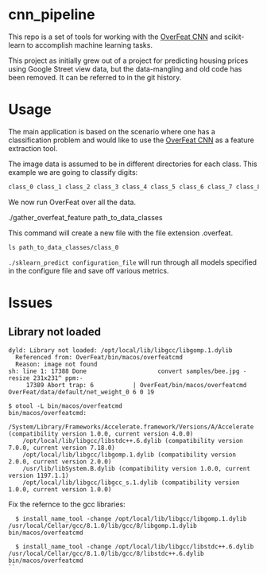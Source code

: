# cnn_pipeline
This repo is a set of tools for working with the [OverFeat CNN](https://github.com/sermanet/OverFeat) and scikit-learn to accomplish machine learning tasks. 

This project as initially grew out of a project for predicting housing prices using Google Street view data, but the data-mangling and old code has been removed. It can be referred to in the git history.

# Usage
The main application is based on the scenario where one has a classification problem and would like to use the [OverFeat CNN](https://github.com/sermanet/OverFeat) as a feature extraction tool. 

The image data is assumed to be in different directories for each class. This example we are going to classify digits:

``` bash
class_0 class_1 class_2 class_3 class_4 class_5 class_6 class_7 class_8 class_9
```

We now run OverFeat over all the data.

./gather_overfeat_feature path_to_data_classes 

This command will create a new file with the file extension .overfeat. 

```
ls path_to_data_classes/class_0 
```

```./sklearn_predict configuration_file``` will run through all models specified in the configure file and save off various metrics.


# Issues

## Library not loaded
```
dyld: Library not loaded: /opt/local/lib/libgcc/libgomp.1.dylib
  Referenced from: OverFeat/bin/macos/overfeatcmd
  Reason: image not found
sh: line 1: 17388 Done                    convert samples/bee.jpg -resize 231x231^ ppm:-
     17389 Abort trap: 6           | OverFeat/bin/macos/overfeatcmd OverFeat/data/default/net_weight_0 6 0 19 
```
     
```
$ otool -L bin/macos/overfeatcmd
bin/macos/overfeatcmd:
	/System/Library/Frameworks/Accelerate.framework/Versions/A/Accelerate (compatibility version 1.0.0, current version 4.0.0)
	/opt/local/lib/libgcc/libstdc++.6.dylib (compatibility version 7.0.0, current version 7.18.0)
	/opt/local/lib/libgcc/libgomp.1.dylib (compatibility version 2.0.0, current version 2.0.0)
	/usr/lib/libSystem.B.dylib (compatibility version 1.0.0, current version 1197.1.1)
	/opt/local/lib/libgcc/libgcc_s.1.dylib (compatibility version 1.0.0, current version 1.0.0)
```

Fix the refernce to the gcc libraries:

```
  $ install_name_tool -change /opt/local/lib/libgcc/libgomp.1.dylib /usr/local/Cellar/gcc/8.1.0/lib/gcc/8/libgomp.1.dylib bin/macos/overfeatcmd
```
  
```
  $ install_name_tool -change /opt/local/lib/libgcc/libstdc++.6.dylib /usr/local/Cellar/gcc/8.1.0/lib/gcc/8/libstdc++.6.dylib bin/macos/overfeatcmd
``
     
     
